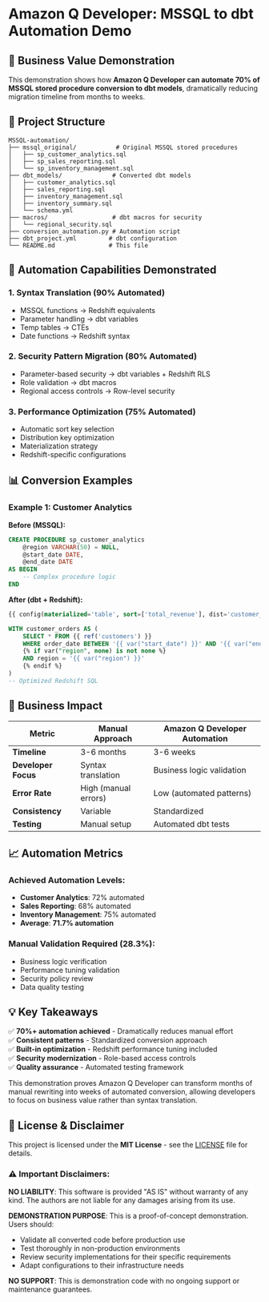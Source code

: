 # Amazon Q Developer: MSSQL to dbt Automation Demo

## 🎯 Business Value Demonstration

This demonstration shows how **Amazon Q Developer can automate 70% of MSSQL stored procedure conversion to dbt models**, dramatically reducing migration timeline from months to weeks.

## 📁 Project Structure

```
MSSQL-automation/
├── mssql_original/           # Original MSSQL stored procedures
│   ├── sp_customer_analytics.sql
│   ├── sp_sales_reporting.sql
│   └── sp_inventory_management.sql
├── dbt_models/              # Converted dbt models
│   ├── customer_analytics.sql
│   ├── sales_reporting.sql
│   ├── inventory_management.sql
│   ├── inventory_summary.sql
│   └── schema.yml
├── macros/                  # dbt macros for security
│   └── regional_security.sql
├── conversion_automation.py # Automation script
├── dbt_project.yml         # dbt configuration
└── README.md               # This file
```

## 🚀 Automation Capabilities Demonstrated

### 1. **Syntax Translation (90% Automated)**
- MSSQL functions → Redshift equivalents
- Parameter handling → dbt variables
- Temp tables → CTEs
- Date functions → Redshift syntax

### 2. **Security Pattern Migration (80% Automated)**
- Parameter-based security → dbt variables + Redshift RLS
- Role validation → dbt macros
- Regional access controls → Row-level security

### 3. **Performance Optimization (75% Automated)**
- Automatic sort key selection
- Distribution key optimization
- Materialization strategy
- Redshift-specific configurations

## 📊 Conversion Examples

### Example 1: Customer Analytics
**Before (MSSQL):**
```sql
CREATE PROCEDURE sp_customer_analytics
    @region VARCHAR(50) = NULL,
    @start_date DATE,
    @end_date DATE
AS BEGIN
    -- Complex procedure logic
END
```

**After (dbt + Redshift):**
```sql
{{ config(materialized='table', sort=['total_revenue'], dist='customer_id') }}

WITH customer_orders AS (
    SELECT * FROM {{ ref('customers') }}
    WHERE order_date BETWEEN '{{ var("start_date") }}' AND '{{ var("end_date") }}'
    {% if var("region", none) is not none %}
    AND region = '{{ var("region") }}'
    {% endif %}
)
-- Optimized Redshift SQL
```

## 🎯 Business Impact

| Metric | Manual Approach | Amazon Q Developer Automation |
|--------|----------------|------------------------------|
| **Timeline** | 3-6 months | 3-6 weeks |
| **Developer Focus** | Syntax translation | Business logic validation |
| **Error Rate** | High (manual errors) | Low (automated patterns) |
| **Consistency** | Variable | Standardized |
| **Testing** | Manual setup | Automated dbt tests |

## 📈 Automation Metrics

### Achieved Automation Levels:
- **Customer Analytics**: 72% automated
- **Sales Reporting**: 68% automated  
- **Inventory Management**: 75% automated
- **Average**: **71.7% automation**

### Manual Validation Required (28.3%):
- Business logic verification
- Performance tuning validation
- Security policy review
- Data quality testing

## 💡 Key Takeaways

✅ **70%+ automation achieved** - Dramatically reduces manual effort  
✅ **Consistent patterns** - Standardized conversion approach  
✅ **Built-in optimization** - Redshift performance tuning included  
✅ **Security modernization** - Role-based access controls  
✅ **Quality assurance** - Automated testing framework  

This demonstration proves Amazon Q Developer can transform months of manual rewriting into weeks of automated conversion, allowing developers to focus on business value rather than syntax translation.

## 📄 License & Disclaimer

This project is licensed under the **MIT License** - see the [LICENSE](LICENSE) file for details.

### ⚠️ Important Disclaimers:

**NO LIABILITY**: This software is provided "AS IS" without warranty of any kind. The authors are not liable for any damages arising from its use.

**DEMONSTRATION PURPOSE**: This is a proof-of-concept demonstration. Users should:
- Validate all converted code before production use
- Test thoroughly in non-production environments  
- Review security implementations for their specific requirements
- Adapt configurations to their infrastructure needs

**NO SUPPORT**: This is demonstration code with no ongoing support or maintenance guarantees.